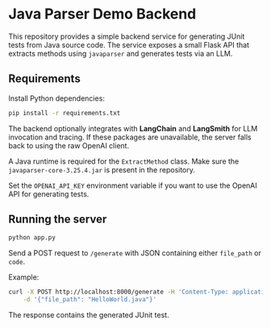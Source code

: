 # Java Parser Demo Backend

This repository provides a simple backend service for generating JUnit tests
from Java source code. The service exposes a small Flask API that extracts
methods using `javaparser` and generates tests via an LLM.

## Requirements

Install Python dependencies:

```bash
pip install -r requirements.txt
```

The backend optionally integrates with **LangChain** and **LangSmith** for LLM
invocation and tracing. If these packages are unavailable, the server falls
back to using the raw OpenAI client.

A Java runtime is required for the `ExtractMethod` class. Make sure the
`javaparser-core-3.25.4.jar` is present in the repository.

Set the `OPENAI_API_KEY` environment variable if you want to use the OpenAI
API for generating tests.

## Running the server

```bash
python app.py
```

Send a POST request to `/generate` with JSON containing either `file_path` or
`code`.

Example:

```bash
curl -X POST http://localhost:8000/generate -H 'Content-Type: application/json' \
    -d '{"file_path": "HelloWorld.java"}'
```

The response contains the generated JUnit test.
